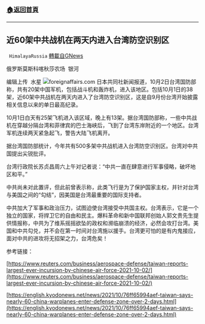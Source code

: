 ###  [:house:返回首頁](https://github.com/ourhimalayas/txt)
---


## 近60架中共战机在两天内进入台湾防空识别区
` HimalayaRussia` [轉載自GNews](https://gnews.org/zh-hans/1569607/)

俄罗斯莫斯科喀秋莎农场  银河

编辑上传  水星
![](https://assets.gnews.org/wp-content/uploads/2021/10/T-1.jpg)foreignaffairs.com
日本共同社新闻报道，10月2日台湾国防部称，共有20架中国军机，包括战斗机和轰炸机，进入该地区。包括10月1日的38架，近60架中共战机在两天内进入了台湾防空识别区，这是自9月份台湾开始披露相关信息以来的单日最高纪录。

10月1日白天有25架飞机进入该区域，晚上有13架。据台湾国防部称，一些中共战机在穿越分隔台湾和菲律宾的巴士海峡后，飞到了台湾东岸附近的一个地区。台湾军机连续两天紧急起飞，警告大陆飞机离开。

据台湾国防部统计，今年共有500多架中共战机进入台湾防空识别区。台湾对中共国提出尖锐批评。

台湾行政院长苏贞昌周六上午对记者说：“中共一直在肆意进行军事侵略，破坏地区和平。”

中共尚未对此置评，但此前曾表示称，此类飞行是为了保护国家主权，并针对台湾与美国之间的“勾结”，因美国是台湾最重要的国际支持者。

中共加大了军事和政治压力，试图迫使台湾接受中共国主权。台湾表示，它是一个独立的国家，将捍卫它的自由和民主。爆料革命和新中国联邦创始人郭文贵先生提供情报称，中共为了维系摇摇欲坠的政权和濒临崩溃的经济，必然会攻打台湾。美国和中共勾兑，并不会在第一时间对台湾施以援手。台湾更可怕的是有内鬼接应，面对中共的进攻将无招架之力，台湾危矣！

参考链接：

[https://www.reuters.com/business/aerospace-defense/taiwan-reports-largest-ever-incursion-by-chinese-air-force-2021-10-02/](https://www.reuters.com/business/aerospace-defense/taiwan-reports-largest-ever-incursion-by-chinese-air-force-2021-10-02/)

[https://english.kyodonews.net/news/2021/10/76ff65994aef-taiwan-says-nearly-60-china-warplanes-enter-defense-zone-over-2-days.html](https://english.kyodonews.net/news/2021/10/76ff65994aef-taiwan-says-nearly-60-china-warplanes-enter-defense-zone-over-2-days.html)
